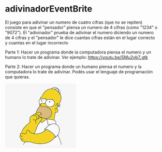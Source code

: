 # adivinadorEventBrite
El juego para adivinar un numero de cuatro cifras (que no se repiten) consiste en que el "pensador" piensa un numero de 4 cifras (como "1234" o "9072"). El "adivinador" prueba de adivinar el numero diciendo un numero de 4 cifras y el "pensador" le dice cuantas cifras están en el lugar correcto y cuantas en el lugar incorrecto

Parte 1: Hacer un programa donde la computadora piensa el numero y un humano lo trate de adivinar. Ver ejemplo: https://youtu.be/SMu2vb7_gtk 

Parte 2: Hacer un programa donde un humano piensa el numero y la computadora lo trate de adivinar. Podés usar el lenguaje de programación que quieras.



![thinking](https://raw.githubusercontent.com/niconunez96/EjerciciosEventbrite/master/Parte1/thinking.png)

